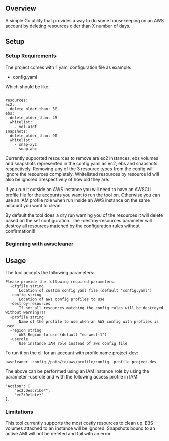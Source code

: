 ## Overview

A simple Go utility that provides a way to do some housekeeping on an AWS account by deleting resources older than X number of days.

## Setup


### Setup Requirements

The project comes with 1 yaml configuration file as example:
  - config.yaml
  
  Which should be like:

  ```
  ---
resources:
  ec2:
    delete_older_than: 30
  ebs:
    delete_older_than: 45
    whitelist:
      - vol-a1df
  snapshots:
    delete_older_than: 90
    whitelist:
      - snap-xyz
      - snap-abc

  ```

Currently supported resources to remove are ec2 instances, ebs volumes and snapshots represented in the config.yaml as
ec2, ebs and snapshots respectively. Removing any of the 3 resource types from the config will ignore the resources completely. Whitelisted resources by resource id will also be ignored irrespectively of how old they are.


If you run it outside an AWS instance you will need to have an AWSCLI profile file for the accounts you want to run the tool on. Otherwise you can use an IAM profile role when run inside an AWS instance on the same account you want to clean.


By default the tool does a dry run warning you of the resources it will delete based on the set configuration.
The -destroy-resources parameter will destroy all resources matched by the configuration rules without confirmation!!!



### Beginning with awscleaner

## Usage

The tool accepts the following parameters:

```
Please provide the following required parameters:
  -cfgfile string
      Location of custom config yaml file (default "config.yaml")
  -config string
      Location of aws config profiles to use
  -destroy-resources
      If set all resources matching the config rules will be destroyed without warning!!!
  -profile string
      Name of the profile to use when an AWS config with profiles is used 
  -region string
      AWS Region to use (default "eu-west-1")
  -userole
      Use instance IAM role instead of aws config file
```

To run it on the cli for an account with profile name project-dev:

```
awscleaner -config /path/to/aws/profile/config -profile project-dev

```

The above can be performed using an IAM instance role by using the parameter -userole and with the following access profile in IAM:

```
"Action": [
    "ec2:Describe*",
    "ec2:Delete*"
],

```

### Limitations

This tool currently supports the most costly resources to clean up. 
EBS volumes attached to an instance will be ignored.
Snapshots bound to an active AMI will not be deleted and fail with an error.








